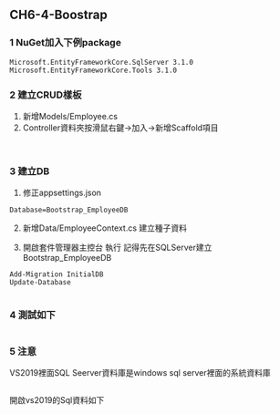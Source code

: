 ## CH6-4-Boostrap

### 1 NuGet加入下例package

```
Microsoft.EntityFrameworkCore.SqlServer 3.1.0
Microsoft.EntityFrameworkCore.Tools 3.1.0
```

### 2 建立CRUD樣板

1. 新增Models/Employee.cs
2. Controller資料夾按滑鼠右鍵->加入->新增Scaffold項目

<img src="https://i.imgur.com/QIJ3EMu.png" title="" />

<img src="https://i.imgur.com/3XsmjQw.png" title="" />

<img src="https://i.imgur.com/9vwURkc.png" title="" />

### 3 建立DB

1. 修正appsettings.json
```
Database=Bootstrap_EmployeeDB
```

2. 新增Data/EmployeeContext.cs
建立種子資料

3. 開啟套件管理器主控台 執行
記得先在SQLServer建立Bootstrap_EmployeeDB
```
Add-Migration InitialDB
Update-Database
```
<img src="https://i.imgur.com/pVmfBh6.png" title="" />

### 4 測試如下

<img src="https://i.imgur.com/5vxomxG.png" title="" />


### 5 注意

VS2019裡面SQL Seerver資料庫是windows sql server裡面的系統資料庫

<img src="https://i.imgur.com/jfvQ1go.png" title="" />

開啟vs2019的Sql資料如下
<img src="https://i.imgur.com/4m7zauG.png" title="" />


